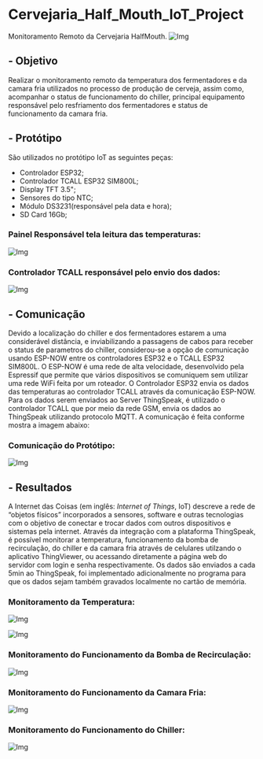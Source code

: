 # Cervejaria_Half_Mouth_IoT_Project

Monitoramento Remoto da Cervejaria HalfMouth.
![Img](IMAGES/halfmouth.jpeg)

## - Objetivo

Realizar o monitoramento remoto da temperatura dos fermentadores e da camara fria utilizados no processo de produção de cerveja, assim como, acompanhar o status de funcionamento do chiller, principal equipamento responsável pelo resfriamento dos fermentadores e status de funcionamento da camara fria.

## - Protótipo

São utilizados no protótipo IoT as seguintes peças: 
 - Controlador ESP32;
 - Controlador TCALL ESP32 SIM800L;
 - Display TFT 3.5"; 
 - Sensores do tipo NTC;
 - Módulo DS3231(responsável pela data e hora);
 - SD Card 16Gb;

### Painel Responsável tela leitura das temperaturas:
![Img](IMAGES/Esp32.jpeg)

### Controlador TCALL responsável pelo envio dos dados:
![Img](IMAGES/TCALL.jpeg)

## - Comunicação

Devido a localização do chiller e dos fermentadores estarem a uma considerável distância, e inviabilizando a passagens de cabos para receber o status de parametros do chiller, considerou-se a opção de comunicação usando ESP-NOW entre os controladores ESP32 e o TCALL ESP32 SIM800L.
O ESP-NOW é uma rede de alta velocidade, desenvolvido pela Espressif que permite que vários dispositivos se comuniquem sem utilizar uma rede WiFi feita por um roteador.
O Controlador ESP32 envia os dados das temperaturas ao controlador TCALL através da comunicação ESP-NOW. Para os dados serem enviados ao Server ThingSpeak, é utilizado o controlador TCALL que por meio da rede GSM, envia os dados ao ThingSpeak utilizando protocolo MQTT.
A comunicação é feita conforme mostra a imagem abaixo:

### Comunicação do Protótipo:
![Img](IMAGES/espnow.png)

## - Resultados

A Internet das Coisas (em inglês: *Internet of Things*, IoT) descreve a rede de “objetos físicos” incorporados a sensores, software e outras tecnologias com o objetivo de conectar e trocar dados com outros dispositivos e sistemas pela internet. 
Através da integração com a plataforma ThingSpeak, é possível monitorar a temperatura, funcionamento da bomba de recirculação, do chiller e da camara fria através de celulares utilzando o aplicativo ThingViewer, ou acessando diretamente a página web do servidor com login e senha respectivamente.
Os dados são enviados a cada 5min ao ThingSpeak, foi implementado adicionalmente no programa para que os dados sejam também gravados localmente no cartão de memória.

### Monitoramento da Temperatura:
![Img](IMAGES/fermentadores_temperaturas.png)

![Img](IMAGES/termometros.png)

### Monitoramento do Funcionamento da Bomba de Recirculação:
![Img](IMAGES/bomba.png)

### Monitoramento do Funcionamento da Camara Fria:
![Img](IMAGES/camarafria.png)

### Monitoramento do Funcionamento do Chiller:
![Img](IMAGES/chiller.png)